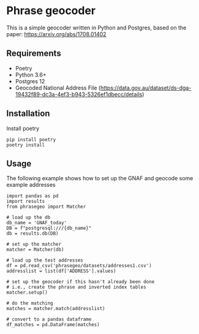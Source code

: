 # Phrase geocoder

This is a simple geocoder written in Python and Postgres, based on the paper: https://arxiv.org/abs/1708.01402

## Requirements
- Poetry
- Python 3.6+
- Postgres 12
- Geocoded National Address File (https://data.gov.au/dataset/ds-dga-19432f89-dc3a-4ef3-b943-5326ef1dbecc/details)

## Installation
Install poetry
```
pip install poetry
poetry install
```

## Usage
The following example shows how to set up the GNAF and geocode some example addresses

```
import pandas as pd 
import results 
from phrasegeo import Matcher

# load up the db
db_name = 'GNAF_today'
DB = f"postgresql:///{db_name}"
db = results.db(DB)

# set up the matcher
matcher = Matcher(db)

# load up the test addresses
df = pd.read_csv('phrasegeo/datasets/addresses1.csv')
addresslist = list(df['ADDRESS'].values)

# set up the geocoder if this hasn't already been done
# i.e., create the phrase and inverted index tables
matcher.setup()

# do the matching
matches = matcher.match(addresslist)

# convert to a pandas dataframe
df_matches = pd.DataFrame(matches)
```